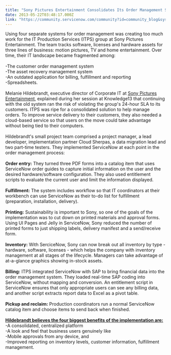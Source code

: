 ```yaml
---
title: "Sony Pictures Entertainment Consolidates Its Order Management System"
date: 2013-05-22T03:48:17.000Z
link: "https://community.servicenow.com/community?id=community_blog&sys_id=c10e6a2ddbd0dbc01dcaf3231f96197a"
---
```

<p>Using four separate systems for order management was creating too much work for the IT Production Services (ITPS) group at Sony Pictures Entertainment. The team tracks software, licenses and hardware assets for three lines of business: motion pictures, TV and home entertainment. Over time, their IT landscape became fragmented among:<br /><br />-The customer order management system<br />-The asset recovery management system<br />-An outdated application for billing, fulfillment and reporting<br />-Spreadsheets.<br /><br />Melanie Hildebrandt, executive director of Corporate IT at <a title="w.sonypictures.com/" href="http://www.sonypictures.com/">Sony Pictures Entertainment</a>, explained during her session at Knowledge13 that continuing with the old system ran the risk of violating the group's 24-hour SLA to its customers. ITPS was ripe for a consolidated solution to help manage orders. To improve service delivery to their customers, they also needed a cloud-based service so that users on the move could take advantage without being tied to their computers.<br /><br />Hildebrandt's small project team comprised a project manager, a lead developer, implementation partner Cloud Sherpas, a data migration lead and two part-time testers. They implemented ServiceNow at each point in the order management process:<br /><br /><b>Order entry:</b> They turned three PDF forms into a catalog item that uses ServiceNow order guides to capture initial information on the user and the desired hardware/software configuration. They also used entitlement scripts to evaluate the current user and limit the information displayed.<br /><br /><b>Fulfillment:</b> The system includes workflow so that IT coordinators at their workbench can use ServiceNow as their to-do list for fulfillment (preparation, installation, delivery). <br /><br /><b>Printing:</b> Sustainability is important to Sony, so one of the goals of the implementation was to cut down on printed materials and approval forms. Using UI Pages and Jelly in ServiceNow, Sony reduced the number of printed forms to just shipping labels, delivery manifest and a send/receive form.<br /><br /><b>Inventory:</b> With SerciceNow, Sony can now break out all inventory by type - hardware, software, licenses - which helps the company with inventory management at all stages of the lifecycle. Managers can take advantage of at-a-glance graphics showing in-stock assets.<br /><br /><b>Billing:</b> ITPS integrated ServiceNow with SAP to bring financial data into the order management system. They loaded real-time SAP coding into ServiceNow, without mapping and conversion. An entitlement script in ServiceNow ensures that only appropriate users can see any billing data, and another script extracts report data to Excel as a pivot table.<br /><br /><b>Pickup and reclaim:</b> Production coordinators run a normal ServiceNow catalog item and choose items to send back when finished.<br /><br /><b><u>Hildebrandt believes the four biggest benefits of the implementation are:</u></b><br />-A consolidated, centralized platform<br />-A look and feel that business users genuinely like<br />-Mobile approvals from any device, and<br />-Improved reporting on inventory levels, customer information, fulfillment management.</p>